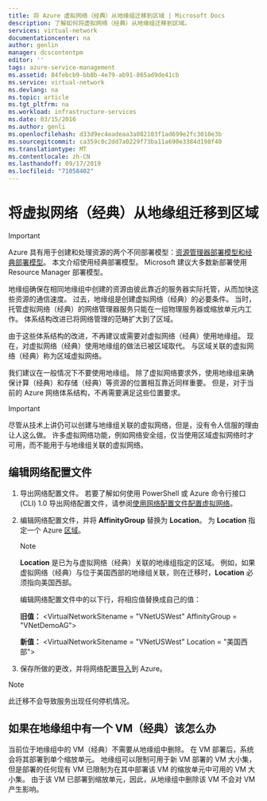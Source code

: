 ```yaml
---
title: 将 Azure 虚拟网络（经典）从地缘组迁移到区域 | Microsoft Docs
description: 了解如何将虚拟网络（经典）从地缘组迁移到区域。
services: virtual-network
documentationcenter: na
author: genlin
manager: dcscontentpm
editor: ''
tags: azure-service-management
ms.assetid: 84febcb9-bb8b-4e79-ab91-865ad9de41cb
ms.service: virtual-network
ms.devlang: na
ms.topic: article
ms.tgt_pltfrm: na
ms.workload: infrastructure-services
ms.date: 03/15/2016
ms.author: genli
ms.openlocfilehash: d33d9ec4eadeaa3a082103f1ad699e2fc3010e3b
ms.sourcegitcommit: ca359c0c2dd7a0229f73ba11a690e3384d198f40
ms.translationtype: MT
ms.contentlocale: zh-CN
ms.lasthandoff: 09/17/2019
ms.locfileid: "71058402"
---
```

# <a name="migrate-a-virtual-network-classic-from-an-affinity-group-to-a-region"></a>将虚拟网络（经典）从地缘组迁移到区域

> [!IMPORTANT]
> Azure 具有用于创建和处理资源的两个不同部署模型：[资源管理器部署模型和经典部署模型](../resource-manager-deployment-model.md?toc=%2fazure%2fvirtual-network%2ftoc.json)。 本文介绍使用经典部署模型。 Microsoft 建议大多数新部署使用 Resource Manager 部署模型。

地缘组确保在相同地缘组中创建的资源由彼此靠近的服务器实际托管，从而加快这些资源的通信速度。 过去，地缘组是创建虚拟网络（经典）的必要条件。 当时，托管虚拟网络（经典）的网络管理器服务只能在一组物理服务器或缩放单元内工作。 体系结构改进已将网络管理的范畴扩大到了区域。

由于这些体系结构的改进，不再建议或需要对虚拟网络（经典）使用地缘组。 现在，对虚拟网络（经典）使用地缘组的做法已被区域取代。 与区域关联的虚拟网络（经典）称为区域虚拟网络。

我们建议在一般情况下不要使用地缘组。 除了虚拟网络要求外，使用地缘组来确保计算（经典）和存储（经典）等资源的位置相互靠近同样重要。 但是，对于当前的 Azure 网络体系结构，不再需要满足这些位置要求。

> [!IMPORTANT]
> 尽管从技术上讲仍可以创建与地缘组关联的虚拟网络，但是，没有令人信服的理由让人这么做。 许多虚拟网络功能，例如网络安全组，仅当使用区域虚拟网络时才可用，而不能用于与地缘组关联的虚拟网络。
> 
> 

## <a name="edit-the-network-configuration-file"></a>编辑网络配置文件

1. 导出网络配置文件。 若要了解如何使用 PowerShell 或 Azure 命令行接口 (CLI) 1.0 导出网络配置文件，请参阅[使用网络配置文件配置虚拟网络](virtual-networks-using-network-configuration-file.md#export)。
2. 编辑网络配置文件，并将 **AffinityGroup** 替换为 **Location**。 为 **Location** 指定一个 Azure [区域](https://azure.microsoft.com/regions)。
   
   > [!NOTE]
   > **Location** 是已为与虚拟网络（经典）关联的地缘组指定的区域。 例如，如果虚拟网络（经典）与位于美国西部的地缘组关联，则在迁移时，**Location** 必须指向美国西部。 
   > 
   > 
   
    编辑网络配置文件中的以下行，将相应值替换成自己的值： 
   
    **旧值：** \<VirtualNetworkSitename = "VNetUSWest" AffinityGroup = "VNetDemoAG"\> 
   
    **新值：** \<VirtualNetworkSitename = "VNetUSWest" Location = "美国西部"\>
3. 保存所做的更改，并将网络配置[导入](virtual-networks-using-network-configuration-file.md#import)到 Azure。

> [!NOTE]
> 此迁移不会导致服务出现任何停机情况。
> 
> 

## <a name="what-to-do-if-you-have-a-vm-classic-in-an-affinity-group"></a>如果在地缘组中有一个 VM（经典）该怎么办
当前位于地缘组中的 VM（经典）不需要从地缘组中删除。 在 VM 部署后，系统会将其部署到单个缩放单元。 地缘组可以限制可用于新 VM 部署的 VM 大小集，但是部署的任何现有 VM 已限制为在其中部署该 VM 的缩放单元中可用的 VM 大小集。 由于该 VM 已部署到缩放单元，因此，从地缘组中删除该 VM 不会对 VM 产生影响。

